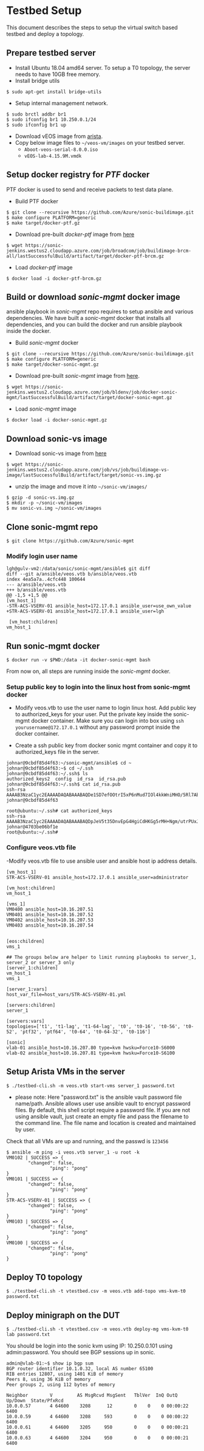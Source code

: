 # Testbed Setup

This document describes the steps to setup the virtual switch based testbed and deploy a topology.

## Prepare testbed server

- Install Ubuntu 18.04 amd64 server. To setup a T0 topology, the server needs to have 10GB free memory.
- Install bridge utils
```
$ sudo apt-get install bridge-utils
```
- Setup internal management network.

```
$ sudo brctl addbr br1
$ sudo ifconfig br1 10.250.0.1/24
$ sudo ifconfig br1 up
```


- Download vEOS image from [arista](https://www.arista.com/en/support/software-download).
- Copy below image files to ```~/veos-vm/images``` on your testbed server.
   - ```Aboot-veos-serial-8.0.0.iso```
   - ```vEOS-lab-4.15.9M.vmdk```

## Setup docker registry for *PTF* docker

PTF docker is used to send and receive packets to test data plane. 

- Build PTF docker
```
$ git clone --recursive https://github.com/Azure/sonic-buildimage.git
$ make configure PLATFORM=generic
$ make target/docker-ptf.gz
```

- Download pre-built *docker-ptf* image from [here](https://sonic-jenkins.westus2.cloudapp.azure.com/job/broadcom/job/buildimage-brcm-all/lastSuccessfulBuild/artifact/target/docker-ptf-brcm.gz)
```
$ wget https://sonic-jenkins.westus2.cloudapp.azure.com/job/broadcom/job/buildimage-brcm-all/lastSuccessfulBuild/artifact/target/docker-ptf-brcm.gz
```

- Load *docker-ptf* image
```
$ docker load -i docker-ptf-brcm.gz
```

## Build or download *sonic-mgmt* docker image

ansible playbook in *sonic-mgmt* repo requires to setup ansible and various dependencies.
We have built a *sonic-mgmt* docker that installs all dependencies, and you can build 
the docker and run ansible playbook inside the docker.

- Build *sonic-mgmt* docker
```
$ git clone --recursive https://github.com/Azure/sonic-buildimage.git
$ make configure PLATFORM=generic
$ make target/docker-sonic-mgmt.gz
```

- Download pre-built *sonic-mgmt* image from [here](https://sonic-jenkins.westus2.cloudapp.azure.com/job/bldenv/job/docker-sonic-mgmt/lastSuccessfulBuild/artifact/target/docker-sonic-mgmt.gz).
```
$ wget https://sonic-jenkins.westus2.cloudapp.azure.com/job/bldenv/job/docker-sonic-mgmt/lastSuccessfulBuild/artifact/target/docker-sonic-mgmt.gz
```

- Load *sonic-mgmt* image
```
$ docker load -i docker-sonic-mgmt.gz
```

## Download sonic-vs image

- Download sonic-vs image from [here](https://sonic-jenkins.westus2.cloudapp.azure.com/job/vs/job/buildimage-vs-image/lastSuccessfulBuild/artifact/target/sonic-vs.img.gz)
```
$ wget https://sonic-jenkins.westus2.cloudapp.azure.com/job/vs/job/buildimage-vs-image/lastSuccessfulBuild/artifact/target/sonic-vs.img.gz
```

- unzip the image and move it into ```~/sonic-vm/images/```
```
$ gzip -d sonic-vs.img.gz
$ mkdir -p ~/sonic-vm/images
$ mv sonic-vs.img ~/sonic-vm/images
```

## Clone sonic-mgmt repo

```
$ git clone https://github.com/Azure/sonic-mgmt
```

### Modify login user name
```
lgh@gulv-vm2:/data/sonic/sonic-mgmt/ansible$ git diff
diff --git a/ansible/veos.vtb b/ansible/veos.vtb
index 4ea5a7a..4cfc448 100644
--- a/ansible/veos.vtb
+++ b/ansible/veos.vtb
@@ -1,5 +1,5 @@
[vm_host_1]
-STR-ACS-VSERV-01 ansible_host=172.17.0.1 ansible_user=use_own_value
+STR-ACS-VSERV-01 ansible_host=172.17.0.1 ansible_user=lgh

 [vm_host:children]
vm_host_1
```

## Run sonic-mgmt docker

```
$ docker run -v $PWD:/data -it docker-sonic-mgmt bash
```

From now on, all steps are running inside the *sonic-mgmt* docker.

### Setup public key to login into the linux host from sonic-mgmt docker

- Modify veos.vtb to use the user name to login linux host. Add public key to authorized\_keys for your user. 
Put the private key inside the sonic-mgmt docker container. Make sure you can login into box using 
```ssh yourusername@172.17.0.1``` without any password prompt inside the docker container.

- Create a ssh public key from docker sonic mgmt container and copy it to authorized_keys file in the server.
```
johnar@9cbdf85d4f63:~/sonic-mgmt/ansible$ cd ~
johnar@9cbdf85d4f63:~$ cd ~/.ssh
johnar@9cbdf85d4f63:~/.ssh$ ls
authorized_keys2  config  id_rsa  id_rsa.pub
johnar@9cbdf85d4f63:~/.ssh$ cat id_rsa.pub
ssh-rsa AAAAB3NzaC1yc2EAAAADAQABAAABAQDe1SD7efOOtrI5xP6nMud7IOl4kkWniMHO/5Rl7AbmKfQ06puc/MKodd7qk5tvhnUAFO53i3QAstYURnyZPA+KY2VWe1WXUlI2hAfJdznMEw9XVkQQFf4P87pBxALdpf+ZJyxyaXD9xJl5XVlmIR3EaC43X+LNGcMS+O7tbmTu562CPZuUK3KMs5CLWTMKuDnld3uMFqaBsqdND2w9Qnt/ulFGn4fzuBiHKBGqSF5EXjx8XG5t5uoKzPb9fg6KnO2AV3rw8fnh81SaiQJ3v9AB+HVSPS/sYB0IaDvmcuH9YStDe4vhKWjOf7u1E0yFIVeHuvott7hUoXERMRiDodB9 johnar@9cbdf85d4f63

root@ubuntu:~/.ssh# cat authorized_keys
ssh-rsa AAAAB3NzaC1yc2EAAAADAQABAAABAQDpJeV5t35DnvEpG4HgiCdHKGg5rMH+Ngm/utrPUxJ++9Zo5LyotBHt/gK/TmWEUjIbRFwJkjbJZ7c3T0Fkt5+RRlR67IDaPXvWj32RMt3B5jCV3NurYVR6BU1MOqndeptiSG6Z8Ckl09sCJkXpkUW0+iz6QeCekEwF6nq4M68LZFrIungIxY+S28R/Tu8ktQbmlq3UmOcLayFK+CDf6albfuVYIVZQ2nYMApMfkgyVW8G9uDT9jbnCheG/QUPUjgi1eaacbByvEhrlt4Jhhzqlu3nLWHJOqfjDPbmVbPgbY/4PcONqaODOsmFACv6/m7lsp691OKLL3BbeND/Aiqu7 johnar@4703be06bf1e
root@ubuntu:~/.ssh#
```

### Configure veos.vtb file 

-Modify veos.vtb file to use ansible user and ansible host ip address details.

```
[vm_host_1]
STR-ACS-VSERV-01 ansible_host=172.17.0.1 ansible_user=administrator

[vm_host:children]
vm_host_1

[vms_1]
VM0400 ansible_host=10.16.207.51
VM0401 ansible_host=10.16.207.52
VM0402 ansible_host=10.16.207.53
VM0403 ansible_host=10.16.207.54


[eos:children]
vms_1

## The groups below are helper to limit running playbooks to server_1, server_2 or server_3 only
[server_1:children]
vm_host_1
vms_1

[server_1:vars]
host_var_file=host_vars/STR-ACS-VSERV-01.yml

[servers:children]
server_1

[servers:vars]
topologies=['t1', 't1-lag', 't1-64-lag', 't0', 't0-16', 't0-56', 't0-52', 'ptf32', 'ptf64', 't0-64', 't0-64-32', 't0-116']

[sonic]
vlab-01 ansible_host=10.16.207.80 type=kvm hwsku=Force10-S6000
vlab-02 ansible_host=10.16.207.81 type=kvm hwsku=Force10-S6100
```

## Setup Arista VMs in the server

```
$ ./testbed-cli.sh -m veos.vtb start-vms server_1 password.txt
```
  - please note: Here "password.txt" is the ansible vault password file name/path. Ansible allows user use ansible vault to encrypt password files. By default, this shell script require a password file. If you are not using ansible vault, just create an empty file and pass the filename to the command line. The file name and location is created and maintained by user. 

Check that all VMs are up and running, and the passwd is ```123456```
```
$ ansible -m ping -i veos.vtb server_1 -u root -k
VM0102 | SUCCESS => {
        "changed": false, 
                "ping": "pong"
}
VM0101 | SUCCESS => {
        "changed": false, 
                "ping": "pong"
}
STR-ACS-VSERV-01 | SUCCESS => {
        "changed": false, 
                "ping": "pong"
}
VM0103 | SUCCESS => {
        "changed": false, 
                "ping": "pong"
}
VM0100 | SUCCESS => {
        "changed": false, 
                "ping": "pong"
}
```


## Deploy T0 topology

```
$ ./testbed-cli.sh -t vtestbed.csv -m veos.vtb add-topo vms-kvm-t0 password.txt
```

## Deploy minigraph on the DUT

```
$ ./testbed-cli.sh -t vtestbed.csv -m veos.vtb deploy-mg vms-kvm-t0 lab password.txt
```

You should be login into the sonic kvm using IP: 10.250.0.101 using admin:password.
You should see BGP sessions up in sonic.

```
admin@vlab-01:~$ show ip bgp sum
BGP router identifier 10.1.0.32, local AS number 65100
RIB entries 12807, using 1401 KiB of memory
Peers 8, using 36 KiB of memory
Peer groups 2, using 112 bytes of memory

Neighbor        V         AS MsgRcvd MsgSent   TblVer  InQ OutQ Up/Down  State/PfxRcd
10.0.0.57       4 64600    3208      12        0    0    0 00:00:22     6400
10.0.0.59       4 64600    3208     593        0    0    0 00:00:22     6400
10.0.0.61       4 64600    3205     950        0    0    0 00:00:21     6400
10.0.0.63       4 64600    3204     950        0    0    0 00:00:21     6400
```
